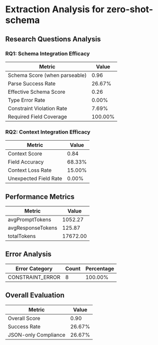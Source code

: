 # Extraction Analysis for zero-shot-schema

## Research Questions Analysis

### RQ1: Schema Integration Efficacy

| Metric | Value |
|--------|-------|
| Schema Score (when parseable) | 0.96 |
| Parse Success Rate | 26.67% |
| Effective Schema Score | 0.26 |
| Type Error Rate | 0.00% |
| Constraint Violation Rate | 7.69% |
| Required Field Coverage | 100.00% |

### RQ2: Context Integration Efficacy

| Metric | Value |
|--------|-------|
| Context Score | 0.84 |
| Field Accuracy | 68.33% |
| Context Loss Rate | 15.00% |
| Unexpected Field Rate | 0.00% |

## Performance Metrics

| Metric | Value |
|--------|-------|
| avgPromptTokens | 1052.27 |
| avgResponseTokens | 125.87 |
| totalTokens | 17672.00 |

## Error Analysis

| Error Category | Count | Percentage |
|---------------|-------|------------|
| CONSTRAINT_ERROR | 8 | 100.00% |

## Overall Evaluation

| Metric | Value |
|--------|-------|
| Overall Score | 0.90 |
| Success Rate | 26.67% |
| JSON-only Compliance | 26.67% |
